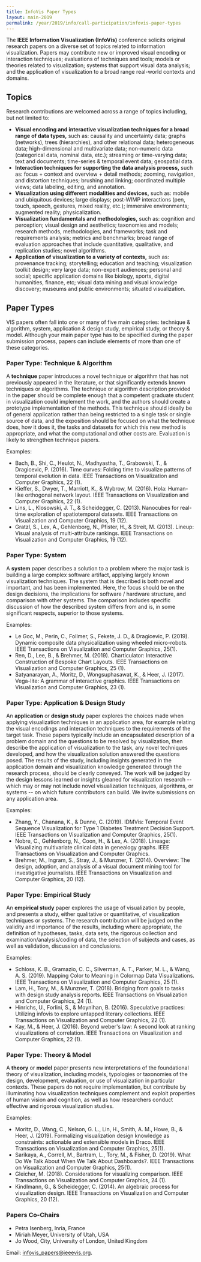 ```yaml
---
title: InfoVis Paper Types
layout: main-2019
permalink: /year/2019/info/call-participation/infovis-paper-types
---
```


The **IEEE Information Visualization (InfoVis)** conference solicits original research papers on a diverse set of topics related to information visualization. Papers may contribute new or improved visual encoding or interaction techniques; evaluations of techniques and tools; models or theories related to visualization; systems that support visual data analysis; and the application of visualization to a broad range real-world contexts and domains.

## Topics
Research contributions are welcomed across a range of topics including, but not limited to:

* **Visual encoding and interactive visualization techniques for a broad range of data types,** such as: causality and uncertainty data; graphs (networks), trees (hierarchies), and other relational data; heterogeneous data; high-dimensional and multivariate data; non-numeric data (categorical data, nominal data, etc.); streaming or time-varying data; text and documents; time-series & temporal event data; geospatial data.
* **Interaction techniques for supporting the data analysis process,** such as: focus + context and overview + detail methods; zooming, navigation, and distortion techniques; brushing and linking; coordinated multiple views; data labeling, editing, and annotation.
* **Visualization using different modalities and devices,** such as: mobile and ubiquitous devices; large displays; post-WIMP interactions (pen, touch, speech, gestures, mixed reality, etc.); immersive environments; augmented reality; physicalization.
* **Visualization fundamentals and methodologies,** such as: cognition and perception; visual design and aesthetics; taxonomies and models; research methods, methodologies, and frameworks; task and requirements analysis; metrics and benchmarks; broad range of evaluation approaches that include quantitative, qualitative, and replication studies; novel algorithms. 
* **Application of visualization to a variety of contexts,** such as: provenance tracking; storytelling; education and teaching; visualization toolkit design; very large data; non-expert audiences; personal and social; specific application domains like biology, sports, digital humanities, finance, etc; visual data mining and visual knowledge discovery; museums and public environments; situated visualization.

## Paper Types
VIS papers often fall into one or many of five main categories: technique & algorithm, system, application & design study, empirical study, or theory & model. Although your main paper type has to be specified during the paper submission process, papers can include elements of more than one of these categories.

### Paper Type: Technique & Algorithm
A **technique** paper introduces a novel technique or algorithm that has not previously appeared in the literature, or that significantly extends known techniques or algorithms. The technique or algorithm description provided in the paper should be complete enough that a competent graduate student in visualization could implement the work, and the authors should create a prototype implementation of the methods. This technique should ideally be of general application rather than being restricted to a single task or single source of data, and the exposition should be focused on what the technique does, how it does it, the tasks and datasets for which this new method is appropriate, and what the computational and other costs are. Evaluation is likely to strengthen technique papers.

Examples:

* Bach, B., Shi, C., Heulot, N., Madhyastha, T., Grabowski, T., & Dragicevic, P. (2016). Time curves: Folding time to visualize patterns of temporal evolution in data. IEEE Transactions on Visualization and Computer Graphics, 22 (1).
* Kieffer, S., Dwyer, T., Marriott, K., & Wybrow, M. (2016). Hola: Human-like orthogonal network layout. IEEE Transactions on Visualization and Computer Graphics, 22 (1). 
* Lins, L., Klosowski, J. T., & Scheidegger, C. (2013). Nanocubes for real-time exploration of spatiotemporal datasets. IEEE Transactions on Visualization and Computer Graphics, 19 (12).
* Gratzl, S., Lex, A., Gehlenborg, N., Pfister, H., & Streit, M. (2013). Lineup: Visual analysis of multi-attribute rankings. IEEE Transactions on Visualization and Computer Graphics, 19 (12).

### Paper Type: System
A **system** paper describes a solution to a problem where the major task is building a large complex software artifact, applying largely known visualization techniques. The system that is described is both novel and important, and has been implemented. Here, the focus should be on the design decisions, the implications for software / hardware structure, and comparison with other systems. The comparison includes specific discussion of how the described system differs from and is, in some significant respects, superior to those systems.

Examples:

* Le Goc, M., Perin, C., Follmer, S., Fekete, J. D., & Dragicevic, P. (2019). Dynamic composite data physicalization using wheeled micro-robots. IEEE Transactions on Visualization and Computer Graphics, 25(1).
* Ren, D., Lee, B., & Brehmer, M. (2019). Charticulator: Interactive Construction of Bespoke Chart Layouts. IEEE Transactions on Visualization and Computer Graphics, 25 (1).
* Satyanarayan, A., Moritz, D., Wongsuphasawat, K., & Heer, J. (2017). Vega-lite: A grammar of interactive graphics. IEEE Transactions on Visualization and Computer Graphics, 23 (1).

### Paper Type: Application & Design Study
An **application** or **design study** paper explores the choices made when applying visualization techniques in an application area, for example relating the visual encodings and interaction techniques to the requirements of the target task. These papers typically include an encapsulated description of a problem domain and the questions to be resolved by visualization, then describe the application of visualization to the task, any novel techniques developed, and how the visualization solution answered the questions posed. The results of the study, including insights generated in the application domain and visualization knowledge generated through the research process, should be clearly conveyed. The work will be judged by the design lessons learned or insights gleaned for visualization research -- which may or may not include novel visualization techniques, algorithms, or systems -- on which future contributors can build. We invite submissions on any application area.

Examples:

* Zhang, Y., Chanana, K., & Dunne, C. (2019). IDMVis: Temporal Event Sequence Visualization for Type 1 Diabetes Treatment Decision Support. IEEE Transactions on Visualization and Computer Graphics, 25(1).
* Nobre, C., Gehlenborg, N., Coon, H., & Lex, A. (2018). Lineage: Visualizing multivariate clinical data in genealogy graphs. IEEE Transactions on Visualization and Computer Graphics.
* Brehmer, M., Ingram, S., Stray, J., & Munzner, T. (2014). Overview: The design, adoption, and analysis of a visual document mining tool for investigative journalists. IEEE Transactions on Visualization and Computer Graphics, 20 (12).

### Paper Type: Empirical Study
An **empirical study** paper explores the usage of visualization by people, and presents a study, either qualitative or quantitative, of visualization techniques or systems. The research contribution will be judged on the validity and importance of the results, including where appropriate, the definition of hypotheses, tasks, data sets, the rigorous collection and examination/analysis/coding of data, the selection of subjects and cases, as well as validation, discussion and conclusions. 


Examples:

* Schloss, K. B., Gramazio, C. C., Silverman, A. T., Parker, M. L., & Wang, A. S. (2019). Mapping Color to Meaning in Colormap Data Visualizations. IEEE Transactions on Visualization and Computer Graphics, 25 (1).
* Lam, H., Tory, M., & Munzner, T. (2018). Bridging from goals to tasks with design study analysis reports. IEEE Transactions on Visualization and Computer Graphics, 24 (1).
* Hinrichs, U., Forlini, S., & Moynihan, B. (2016). Speculative practices: Utilizing infovis to explore untapped literary collections. IEEE Transactions on Visualization and Computer Graphics, 22 (1).
* Kay, M., & Heer, J. (2016). Beyond weber's law: A second look at ranking visualizations of correlation. IEEE Transactions on Visualization and Computer Graphics, 22 (1).

### Paper Type: Theory & Model
A **theory** or **model** paper presents new interpretations of the foundational theory of visualization, including models, typologies or taxonomies of the design, development, evaluation, or use of visualization in particular contexts. These papers do not require implementation, but contribute by illuminating how visualization techniques complement and exploit properties of human vision and cognition, as well as how researchers conduct effective and rigorous visualization studies.


Examples:

* Moritz, D., Wang, C., Nelson, G. L., Lin, H., Smith, A. M., Howe, B., & Heer, J. (2019). Formalizing visualization design knowledge as constraints: actionable and extensible models in Draco. IEEE Transactions on Visualization and Computer Graphics, 25(1).
* Sarikaya, A., Correll, M., Bartram, L., Tory, M., & Fisher, D. (2019). What Do We Talk About When We Talk About Dashboards?. IEEE Transactions on Visualization and Computer Graphics, 25(1).
* Gleicher, M. (2018). Considerations for visualizing comparison. IEEE Transactions on Visualization and Computer Graphics, 24 (1).
* Kindlmann, G., & Scheidegger, C. (2014). An algebraic process for visualization design. IEEE Transactions on Visualization and Computer Graphics, 20 (12).

### Papers Co-Chairs
* Petra Isenberg, Inria, France
* Miriah Meyer, University of Utah, USA
* Jo Wood, City, University of London, United Kingdom

Email: infovis_papers@ieeevis.org.
